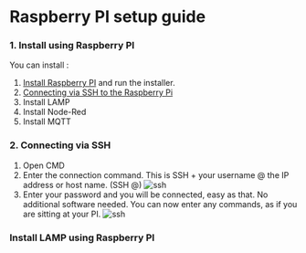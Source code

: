 # Raspberry PI setup guide

### 1. Install using Raspberry PI
You can install :
1. [Install Raspberry PI](https://github.com/achmaddwiprasetyo/raspi-install)  and run the installer.
2. [Connecting via SSH to the Raspberry Pi](https://github.com/achmaddwiprasetyo/raspi-setup-guide.md/README#Connecting-via-SSH)
3. Install LAMP
4. Install Node-Red
5. Install MQTT

### 2. Connecting via SSH
1. Open CMD
2. Enter the connection command. This is SSH + your username @ the IP address or host name. (SSH <username>@<IP or Host Name>)
   ![ssh](https://jarrodstech.net/wp-content/uploads/2020/04/login.png)
3. Enter your password and you will be connected, easy as that. No additional software needed. You can now enter any commands, as if you are sitting at your PI.
   ![ssh](https://jarrodstech.net/wp-content/uploads/2020/04/loggedin.png)
   
### Install LAMP using Raspberry PI

